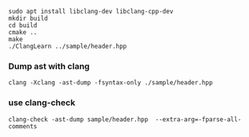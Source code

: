 ```shell
sudo apt install libclang-dev libclang-cpp-dev
mkdir build
cd build
cmake ..
make
./ClangLearn ../sample/header.hpp
```

### Dump ast with clang
```shell
clang -Xclang -ast-dump -fsyntax-only ./sample/header.hpp
```

### use clang-check
```shell
clang-check -ast-dump sample/header.hpp  --extra-arg=-fparse-all-comments
```